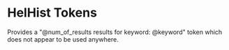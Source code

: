 # HelHist Tokens

Provides a "@num_of_results results for keyword: @keyword" token which does
not appear to be used anywhere.
